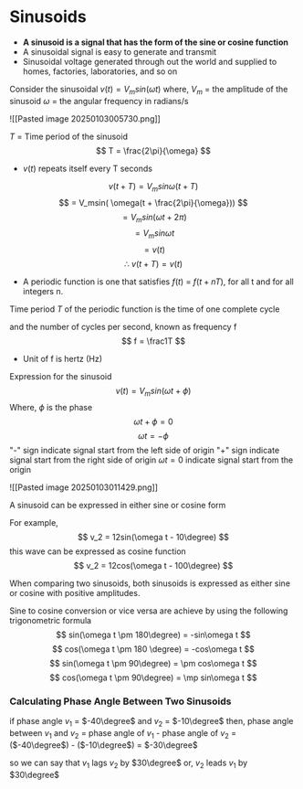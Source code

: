 

# Sinusoids

- **A sinusoid is a signal that has the form of the sine or cosine function**
- A sinusoidal signal is easy to generate and transmit
- Sinusoidal voltage generated through out the world and supplied to homes, factories, laboratories, and so on

Consider the sinusoidal $v(t) = V_msin(\omega t)$
where,
	$V_m$ = the amplitude of the sinusoid
	$\omega$ = the angular frequency in radians/s

![[Pasted image 20250103005730.png]]

$T$ = Time period of the sinusoid
$$
T = \frac{2\pi}{\omega}
$$
- $v(t)$ repeats itself every T seconds

$$
v(t + T) = V_msin\omega (t + T)
$$
$$
= V_msin( \omega(t + \frac{2\pi}{\omega}))
$$
$$
= V_msin (\omega t + 2\pi)
$$
$$
= V_msin\omega t
$$
$$
= v(t)
$$
$$
\therefore\ v(t + T) = v(t)
$$

- A periodic function is one that satisfies $f(t)$ = $f(t + nT)$, for all t and for all integers n.

Time period $T$ of the periodic function is the time of one complete cycle

and the number of cycles per second, known as frequency f
$$
f = \frac1T
$$
- Unit of f is hertz (Hz)

Expression for the sinusoid
$$
v(t) = V_msin (\omega t + \phi)
$$
Where, $\phi$ is the phase
$$
\omega t + \phi = 0
$$
$$
\omega t = -\phi
$$
"-" sign indicate signal start from the left side of origin
"+" sign indicate signal start from the right side of origin
$\omega t =  0$ indicate signal start from the origin

![[Pasted image 20250103011429.png]]


A sinusoid can be expressed in either sine or cosine form

For example,
$$
v_2 = 12sin(\omega t - 10\degree)
$$
this wave can be expressed as cosine function
$$
v_2 = 12cos(\omega t - 100\degree)
$$

When comparing two sinusoids, both sinusoids is expressed as either sine or cosine with positive amplitudes.

Sine to cosine conversion or vice versa are achieve by using the following trigonometric formula
$$
sin(\omega t \pm 180\degree) = -sin\omega t
$$
$$
cos(\omega t \pm 180 \degree) = -cos\omega t
$$
$$
sin(\omega t \pm 90\degree) = \pm cos\omega t
$$
$$
cos(\omega t \pm 90\degree) = \mp sin\omega t
$$

### Calculating Phase Angle Between Two Sinusoids

if phase angle $v_1$ = $-40\degree$ and $v_2$ = $-10\degree$
then, phase angle between $v_1$ and $v_2$ = phase angle of $v_1$ - phase angle of $v_2$ =  ($-40\degree$) - ($-10\degree$) = $-30\degree$

so we can say that
$v_1$ lags $v_2$ by $30\degree$
or, $v_2$ leads $v_1$ by $30\degree$



